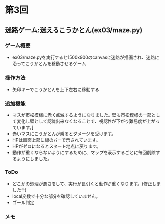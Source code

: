 # 第3回
## 迷路ゲーム:迷えるこうかとん(ex03/maze.py)
### ゲーム概要
- ex03/maze.pyを実行すると1500x900のcanvasに迷路が描画され、迷路に沿ってこうかとんを移動させるゲーム
### 操作方法
- 矢印キーでこうかとんを上下左右に移動する
### 追加機能
- マスが市松模様に赤く点滅するようになりました。壁も市松模様の一部として変化し壁として認識出来なくなることで、視認性が下がり難易度が上がっています。]
- 赤いマスにこうかとんが乗るとダメージを受けます。
- HPは画面上部に緑のバーで示されています。
- HPがゼロになるとスタート地点に戻ります。
- 動作が重くならないようにするために、マップを表示するごとに毎回削除するようにしました。
### ToDo
- どこかの処理が悪さをして、実行が長引くと動作が重くなります。(修正しました↑)
- local変数で十分な部分を確認していません。
- ゴール判定
### メモ


